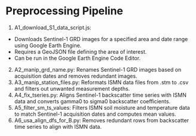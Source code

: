 # Preprocessing Pipeline
1)  A1_download_S1_data_script.js:
*  Downloads Sentinel-1 GRD images for a specified area and date range using Google Earth Engine.
*  Requires a GeoJSON file defining the area of interest.
*  Can be run in the Google Earth Engine Code Editor.
2) A2_manip_grd_name.py: Renames Sentinel-1 GRD images based on acquisition dates and removes redundant images.
3) A3_manip_station_files.py: Reformats ISMN data files from .stm to .csv and filters out unwanted measurement depths.
4) A4_fix_tseries.py: Aligns Sentinel-1 backscatter time series with ISMN data and converts gamma0 to sigma0 backscatter coefficients.
5) A5_filter_sm_ts_values: Filters ISMN soil moisture and temperature data to match Sentinel-1 acquisition dates and computes mean values.
6) A6_usa_align_dfs_for_B.py: Removes redundant rows from backscatter time series to align with ISMN data.
